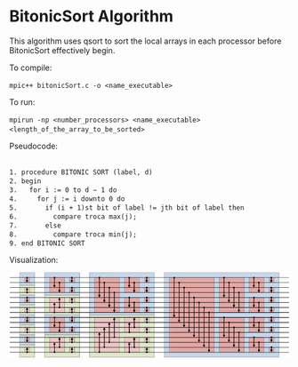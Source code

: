 # BitonicSort Algorithm

This algorithm uses qsort to sort the local arrays in each processor before BitonicSort effectively begin.

To compile:

`mpic++ bitonicSort.c -o <name_executable>`

To run:

`mpirun -np <number_processors> <name_executable> <length_of_the_array_to_be_sorted>`


Pseudocode:

```

1. procedure BITONIC SORT (label, d)
2. begin
3.   for i := 0 to d − 1 do
4.     for j := i downto 0 do
5.       if (i + 1)st bit of label != jth bit of label then
6.         compare troca max(j);
7.       else
8.         compare troca min(j);
9. end BITONIC SORT

```
Visualization:

![Alt text](../Images/BitonicSort.png)
   